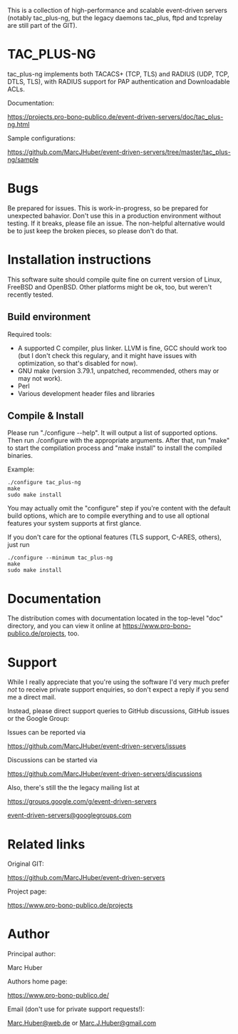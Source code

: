 This is a collection of high-performance and scalable event-driven servers
(notably tac_plus-ng, but the legacy daemons tac_plus, ftpd and tcprelay
are still part of the GIT).

TAC_PLUS-NG
===========

tac_plus-ng implements both TACACS+ (TCP, TLS) and RADIUS (UDP, TCP, DTLS,
TLS), with RADIUS support for PAP authentication and Downloadable ACLs.

Documentation:

  https://projects.pro-bono-publico.de/event-driven-servers/doc/tac_plus-ng.html

Sample configurations:

  https://github.com/MarcJHuber/event-driven-servers/tree/master/tac_plus-ng/sample

Bugs
====

Be prepared for issues. This is work-in-progress, so be prepared for
unexpected bahavior. Don't use this in a production environment without
testing. If it breaks, please file an issue. The non-helpful alternative
would be to just keep the broken pieces, so please don't do that. 

Installation instructions
=========================

This software suite should compile quite fine on current version of Linux, FreeBSD
and OpenBSD.  Other platforms might be ok, too, but weren't recently tested.

Build environment
-----------------

Required tools:

- A supported C compiler, plus linker. LLVM is fine, GCC should work too
  (but I don't check this regulary, and it might have issues with
  optimization, so that's disabled for now).
- GNU make (version 3.79.1, unpatched,  recommended, others may or may
  not work).
- Perl
- Various development header files and libraries

Compile & Install
-----------------

Please run "./configure --help". It will output a list of supported
options. Then run ./configure with the appropriate arguments. After
that, run "make" to start the compilation process and "make install"
to install the compiled binaries.

Example:

````
./configure tac_plus-ng
make
sudo make install
````

You may actually omit the "configure" step if you're content with
the default build options, which are to compile everything and to
use all optional features your system supports at first glance.

If you don't care for the optional features (TLS support, C-ARES,
others), just run

````
./configure --minimum tac_plus-ng
make
sudo make install
````

Documentation
=============

The distribution comes with documentation located in the
top-level "doc" directory, and you can view it online at
https://www.pro-bono-publico.de/projects, too.

Support
=======

While I really appreciate that you're using the software I'd
very much prefer *not* to receive private support enquiries,
so don't expect a reply if you send me a direct mail.

Instead, please direct support queries to GitHub discussions,
GitHub issues or the Google Group:

Issues can be reported via

  https://github.com/MarcJHuber/event-driven-servers/issues

Discussions can be started via

  https://github.com/MarcJHuber/event-driven-servers/discussions

Also, there's still the the legacy mailing list at

   https://groups.google.com/g/event-driven-servers

   event-driven-servers@googlegroups.com

Related links
=============

Original GIT:

  https://github.com/MarcJHuber/event-driven-servers

Project page:

  https://www.pro-bono-publico.de/projects

Author
======

Principal author:

  Marc Huber

Authors home page:

  https://www.pro-bono-publico.de/


Email (don't use for private support requests!):

  Marc.Huber@web.de or Marc.J.Huber@gmail.com

